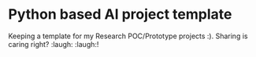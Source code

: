# Python based AI project template
Keeping a template for my Research POC/Prototype projects :). Sharing is caring right? :laugh: :laugh:!
